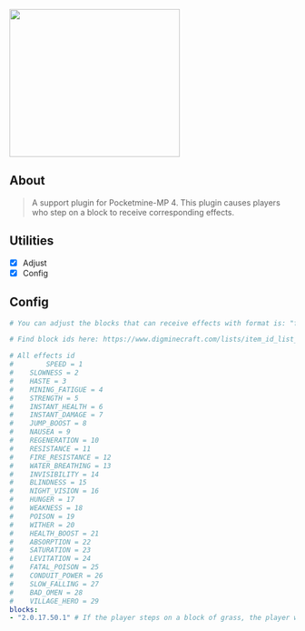<img src="https://cdn-icons-png.flaticon.com/512/2592/2592201.png" height=260 width=300></img>
## About
> A support plugin for Pocketmine-MP 4. This plugin causes players who step on a block to receive corresponding effects.

## Utilities
- [x] Adjust
- [x] Config

## Config
```yaml
# You can adjust the blocks that can receive effects with format is: "format is: format is: "blockId.blockMeta.effectId.effectDuration.effectAmplifier" .

# Find block ids here: https://www.digminecraft.com/lists/item_id_list_pe.php. Note, some items or blocks do not exist in the pocketmine .

# All effects id
#        SPEED = 1
#	 SLOWNESS = 2
#	 HASTE = 3
#	 MINING_FATIGUE = 4
#	 STRENGTH = 5
#	 INSTANT_HEALTH = 6
#	 INSTANT_DAMAGE = 7
#	 JUMP_BOOST = 8
#	 NAUSEA = 9
#	 REGENERATION = 10
#	 RESISTANCE = 11
#	 FIRE_RESISTANCE = 12
#	 WATER_BREATHING = 13
#	 INVISIBILITY = 14
#	 BLINDNESS = 15
#	 NIGHT_VISION = 16
#	 HUNGER = 17
#	 WEAKNESS = 18
#	 POISON = 19
#	 WITHER = 20
#	 HEALTH_BOOST = 21
#	 ABSORPTION = 22
#	 SATURATION = 23
#	 LEVITATION = 24
#	 FATAL_POISON = 25
#	 CONDUIT_POWER = 26
#	 SLOW_FALLING = 27
#	 BAD_OMEN = 28
#	 VILLAGE_HERO = 29
blocks:
- "2.0.17.50.1" # If the player steps on a block of grass, the player will receive a counter effect for 50 seconds with amplifier is 1 .

```
